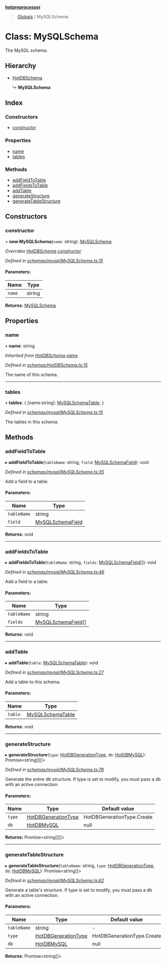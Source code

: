 **[hotpreprocessor](../README.md)**

> [Globals](../globals.md) / MySQLSchema

# Class: MySQLSchema

The MySQL schema.

## Hierarchy

* [HotDBSchema](hotdbschema.md)

  ↳ **MySQLSchema**

## Index

### Constructors

* [constructor](mysqlschema.md#constructor)

### Properties

* [name](mysqlschema.md#name)
* [tables](mysqlschema.md#tables)

### Methods

* [addFieldToTable](mysqlschema.md#addfieldtotable)
* [addFieldsToTable](mysqlschema.md#addfieldstotable)
* [addTable](mysqlschema.md#addtable)
* [generateStructure](mysqlschema.md#generatestructure)
* [generateTableStructure](mysqlschema.md#generatetablestructure)

## Constructors

### constructor

\+ **new MySQLSchema**(`name`: string): [MySQLSchema](mysqlschema.md)

*Overrides [HotDBSchema](hotdbschema.md).[constructor](hotdbschema.md#constructor)*

*Defined in [schemas/mysql/MySQLSchema.ts:15](https://github.com/OurFreeLight/HotPreprocessor/blob/9c94bd6/src/schemas/mysql/MySQLSchema.ts#L15)*

#### Parameters:

Name | Type |
------ | ------ |
`name` | string |

**Returns:** [MySQLSchema](mysqlschema.md)

## Properties

### name

•  **name**: string

*Inherited from [HotDBSchema](hotdbschema.md).[name](hotdbschema.md#name)*

*Defined in [schemas/HotDBSchema.ts:15](https://github.com/OurFreeLight/HotPreprocessor/blob/9c94bd6/src/schemas/HotDBSchema.ts#L15)*

The name of this schema.

___

### tables

•  **tables**: { [name:string]: [MySQLSchemaTable](mysqlschematable.md);  }

*Defined in [schemas/mysql/MySQLSchema.ts:15](https://github.com/OurFreeLight/HotPreprocessor/blob/9c94bd6/src/schemas/mysql/MySQLSchema.ts#L15)*

The tables in this schema.

## Methods

### addFieldToTable

▸ **addFieldToTable**(`tableName`: string, `field`: [MySQLSchemaField](mysqlschemafield.md)): void

*Defined in [schemas/mysql/MySQLSchema.ts:35](https://github.com/OurFreeLight/HotPreprocessor/blob/9c94bd6/src/schemas/mysql/MySQLSchema.ts#L35)*

Add a field to a table.

#### Parameters:

Name | Type |
------ | ------ |
`tableName` | string |
`field` | [MySQLSchemaField](mysqlschemafield.md) |

**Returns:** void

___

### addFieldsToTable

▸ **addFieldsToTable**(`tableName`: string, `fields`: [MySQLSchemaField](mysqlschemafield.md)[]): void

*Defined in [schemas/mysql/MySQLSchema.ts:46](https://github.com/OurFreeLight/HotPreprocessor/blob/9c94bd6/src/schemas/mysql/MySQLSchema.ts#L46)*

Add a field to a table.

#### Parameters:

Name | Type |
------ | ------ |
`tableName` | string |
`fields` | [MySQLSchemaField](mysqlschemafield.md)[] |

**Returns:** void

___

### addTable

▸ **addTable**(`table`: [MySQLSchemaTable](mysqlschematable.md)): void

*Defined in [schemas/mysql/MySQLSchema.ts:27](https://github.com/OurFreeLight/HotPreprocessor/blob/9c94bd6/src/schemas/mysql/MySQLSchema.ts#L27)*

Add a table to this schema.

#### Parameters:

Name | Type |
------ | ------ |
`table` | [MySQLSchemaTable](mysqlschematable.md) |

**Returns:** void

___

### generateStructure

▸ **generateStructure**(`type`: [HotDBGenerationType](../enums/hotdbgenerationtype.md), `db`: [HotDBMySQL](hotdbmysql.md)): Promise\<string[][]>

*Defined in [schemas/mysql/MySQLSchema.ts:78](https://github.com/OurFreeLight/HotPreprocessor/blob/9c94bd6/src/schemas/mysql/MySQLSchema.ts#L78)*

Generate the entire db structure. If type is set to modify, you must pass a db with an
active connection.

#### Parameters:

Name | Type | Default value |
------ | ------ | ------ |
`type` | [HotDBGenerationType](../enums/hotdbgenerationtype.md) | HotDBGenerationType.Create |
`db` | [HotDBMySQL](hotdbmysql.md) | null |

**Returns:** Promise\<string[][]>

___

### generateTableStructure

▸ **generateTableStructure**(`tableName`: string, `type`: [HotDBGenerationType](../enums/hotdbgenerationtype.md), `db`: [HotDBMySQL](hotdbmysql.md)): Promise\<string[]>

*Defined in [schemas/mysql/MySQLSchema.ts:62](https://github.com/OurFreeLight/HotPreprocessor/blob/9c94bd6/src/schemas/mysql/MySQLSchema.ts#L62)*

Generate a table's structure. If type is set to modify, you must pass a db with an
active connection.

#### Parameters:

Name | Type | Default value |
------ | ------ | ------ |
`tableName` | string | - |
`type` | [HotDBGenerationType](../enums/hotdbgenerationtype.md) | HotDBGenerationType.Create |
`db` | [HotDBMySQL](hotdbmysql.md) | null |

**Returns:** Promise\<string[]>

